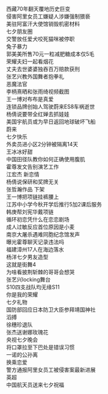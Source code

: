 西藏70年翻天覆地历史巨变  
侵害阿里女员工嫌疑人涉嫌强制猥亵  
美驻阿富汗大使馆销毁机密材料  
七夕朋友圈  
交警放任爱犬咬死猫咪被停职  
兔子暴力  
郭美美所售70元一粒减肥糖成本仅5毛  
荣耀夫妇一起看烟花  
丈夫去世婆婆独吞百万赔款获刑  
张艺兴教外国舞者抱拳礼  
恶魔法官  
李柄熹晒和张雨绮视频截图  
王一博对布布是真爱  
连锁品牌创始人驾驶蔚来ES8车祸逝世  
杨倩说要带全红婵去抓娃娃  
美国宇航员或为早日返回地球破坏飞船  
蔚来  
七夕快乐  
外卖员进小区2分钟被隔离14天  
王冰冰好甜  
中国田径队教你如何正确使用腹肌  
霍尊发文告别演艺工作  
江宏杰 新恋情  
杨倩说保研和奖牌无关  
张哲瀚作品 下架  
王一博把项链挂裤腰上  
江苏中小学今秋开学后推行5加2课后服务  
韩庚帮刘宪华戴项链  
循环初恋凭什么在恋恋剧场  
成人过敏反应首位原因是小麦  
南京大屠杀遇难同胞纪念馆发声  
曝光霍尊聊天记录违法吗  
福建漳州17人在海边落水  
杨洋七夕男友造型  
这就是街舞4  
为啥看披荆斩棘的哥哥会想哭  
张艺兴locking舞台  
S10四支战队均无缘S11  
你是我的荣耀  
七夕礼物  
国防部回应日本防卫大臣参拜靖国神社  
滔搏  
徐穗珍退队  
张杰送谢娜玫瑰花  
央视七夕晚会  
将口罩拉至下巴处是错误习惯  
一诺的公孙离  
换乘恋爱  
警方通报阿里女员工被侵害案最新进展  
英超  
中国航天员送来七夕祝福  
